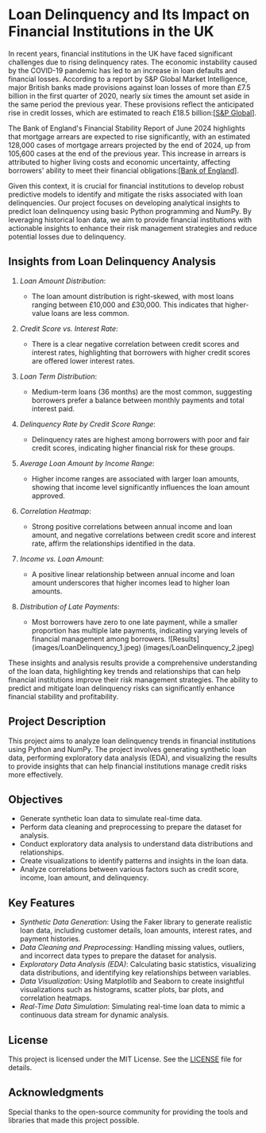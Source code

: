 # Loan Delinquency and Its Impact on Financial Institutions in the UK

In recent years, financial institutions in the UK have faced significant challenges due to rising delinquency rates. The economic instability caused by the COVID-19 pandemic has led to an increase in loan defaults and financial losses. According to a report by S&P Global Market Intelligence, major British banks made provisions against loan losses of more than £7.5 billion in the first quarter of 2020, nearly six times the amount set aside in the same period the previous year. These provisions reflect the anticipated rise in credit losses, which are estimated to reach £18.5 billion&#8203;:[[S&P Global](https://www.spglobal.com/marketintelligence/en/news-insights/latest-news-headlines/uk-banks-loan-loss-provisions-soar-in-face-of-pandemic-58478176)]&#8203;.

The Bank of England's Financial Stability Report of June 2024 highlights that mortgage arrears are expected to rise significantly, with an estimated 128,000 cases of mortgage arrears projected by the end of 2024, up from 105,600 cases at the end of the previous year. This increase in arrears is attributed to higher living costs and economic uncertainty, affecting borrowers' ability to meet their financial obligations&#8203;:[[Bank of England](https://www.bankofengland.co.uk/financial-stability-report/2024/june-2024)]&#8203;.

Given this context, it is crucial for financial institutions to develop robust predictive models to identify and mitigate the risks associated with loan delinquencies. Our project focuses on developing analytical insights to predict loan delinquency using basic Python programming and NumPy. By leveraging historical loan data, we aim to provide financial institutions with actionable insights to enhance their risk management strategies and reduce potential losses due to delinquency.

## Insights from Loan Delinquency Analysis

1. *Loan Amount Distribution*:
   - The loan amount distribution is right-skewed, with most loans ranging between £10,000 and £30,000. This indicates that higher-value loans are less common.

2. *Credit Score vs. Interest Rate*:
   - There is a clear negative correlation between credit scores and interest rates, highlighting that borrowers with higher credit scores are offered lower interest rates.

3. *Loan Term Distribution*:
   - Medium-term loans (36 months) are the most common, suggesting borrowers prefer a balance between monthly payments and total interest paid.

4. *Delinquency Rate by Credit Score Range*:
   - Delinquency rates are highest among borrowers with poor and fair credit scores, indicating higher financial risk for these groups.

5. *Average Loan Amount by Income Range*:
   - Higher income ranges are associated with larger loan amounts, showing that income level significantly influences the loan amount approved.

6. *Correlation Heatmap*:
   - Strong positive correlations between annual income and loan amount, and negative correlations between credit score and interest rate, affirm the relationships identified in the data.

7. *Income vs. Loan Amount*:
   - A positive linear relationship between annual income and loan amount underscores that higher incomes lead to higher loan amounts.

8. *Distribution of Late Payments*:
   - Most borrowers have zero to one late payment, while a smaller proportion has multiple late payments, indicating varying levels of financial management among borrowers.
     ![Results]
     (images/LoanDelinquency_1.jpeg)
     (images/LoanDelinquency_2.jpeg)

These insights and analysis results provide a comprehensive understanding of the loan data, highlighting key trends and relationships that can help financial institutions improve their risk management strategies. The ability to predict and mitigate loan delinquency risks can significantly enhance financial stability and profitability.

## Project Description

This project aims to analyze loan delinquency trends in financial institutions using Python and NumPy. The project involves generating synthetic loan data, performing exploratory data analysis (EDA), and visualizing the results to provide insights that can help financial institutions manage credit risks more effectively.

## Objectives

- Generate synthetic loan data to simulate real-time data.
- Perform data cleaning and preprocessing to prepare the dataset for analysis.
- Conduct exploratory data analysis to understand data distributions and relationships.
- Create visualizations to identify patterns and insights in the loan data.
- Analyze correlations between various factors such as credit score, income, loan amount, and delinquency.

## Key Features

- *Synthetic Data Generation*: Using the Faker library to generate realistic loan data, including customer details, loan amounts, interest rates, and payment histories.
- *Data Cleaning and Preprocessing*: Handling missing values, outliers, and incorrect data types to prepare the dataset for analysis.
- *Exploratory Data Analysis (EDA)*: Calculating basic statistics, visualizing data distributions, and identifying key relationships between variables.
- *Data Visualization*: Using Matplotlib and Seaborn to create insightful visualizations such as histograms, scatter plots, bar plots, and correlation heatmaps.
- *Real-Time Data Simulation*: Simulating real-time loan data to mimic a continuous data stream for dynamic analysis.


## License

This project is licensed under the MIT License. See the [LICENSE](LICENSE) file for details.

## Acknowledgments

Special thanks to the open-source community for providing the tools and libraries that made this project possible.
